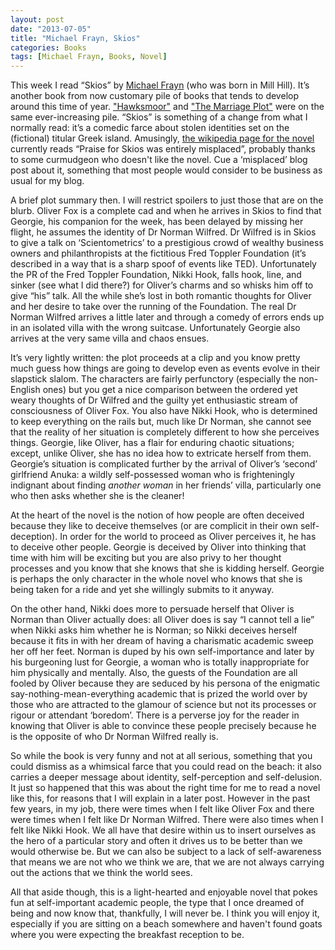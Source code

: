 ```yaml
---
layout: post
date: "2013-07-05"
title: "Michael Frayn, Skios"
categories: Books
tags: [Michael Frayn, Books, Novel]
---
```


This week I read “Skios” by [Michael Frayn](https://en.wikipedia.org/wiki/Michael_Frayn) (who was born in Mill Hill). It’s another book from now customary pile of books that tends to develop around this time of year. ["Hawksmoor"](hawksmoor) and ["The Marriage Plot"](the-marriage-plot) were on the same ever-increasing pile. “Skios” is something of a change from what I normally read: it’s a comedic farce about stolen identities set on the (fictional) titular Greek island. Amusingly, [the wikipedia page for the novel](https://en.wikipedia.org/wiki/Skios) currently reads “Praise for Skios was entirely misplaced”, probably thanks to some curmudgeon who doesn't like the novel. Cue a ‘misplaced’ blog post about it, something that most people would consider to be business as usual for my blog.

A brief plot summary then. I will restrict spoilers to just those that are on the blurb. Oliver Fox is a complete cad and when he arrives in Skios to find that Georgie, his companion for the week, has been delayed by missing her flight, he assumes the identity of Dr Norman Wilfred. Dr Wilfred is in Skios to give a talk on ‘Scientometrics’ to a prestigious crowd of wealthy business owners and philanthropists at the fictitious Fred Toppler Foundation (it’s described in a way that is a sharp spoof of events like TED). Unfortunately the PR of the Fred Toppler Foundation, Nikki Hook, falls hook, line, and sinker (see what I did there?) for Oliver’s charms and so whisks him off to give “his” talk. All the while she’s lost in both romantic thoughts for Oliver and her desire to take over the running of the Foundation. The real Dr Norman Wilfred arrives a little later and through a comedy of errors ends up in an isolated villa with the wrong suitcase. Unfortunately Georgie also arrives at the very same villa and chaos ensues.

It’s very lightly written: the plot proceeds at a clip and you know pretty much guess how things are going to develop even as events evolve in their slapstick slalom. The characters are fairly perfunctory (especially the non-English ones) but you get a nice comparison between the ordered yet weary thoughts of Dr Wilfred and the guilty yet enthusiastic stream of consciousness of Oliver Fox. You also have Nikki Hook, who is determined to keep everything on the rails but, much like Dr Norman, she cannot see that the reality of her situation is completely different to how she perceives things. Georgie, like Oliver, has a flair for enduring chaotic situations; except, unlike Oliver, she has no idea how to extricate herself from them. Georgie’s situation is complicated further by the arrival of Oliver’s ‘second’ girlfriend Anuka: a wildly self-possessed woman who is frighteningly indignant about finding _another woman_ in her friends’ villa, particularly one who then asks whether she is the cleaner!

At the heart of the novel is the notion of how people are often deceived because they like to deceive themselves (or are complicit in their own self-deception). In order for the world to proceed as Oliver perceives it, he has to deceive other people. Georgie is deceived by Oliver into thinking that time with him will be exciting but you are also privy to her thought processes and you know that she knows that she is kidding herself. Georgie is perhaps the only character in the whole novel who knows that she is being taken for a ride and yet she willingly submits to it anyway.

On the other hand, Nikki does more to persuade herself that Oliver is Norman than Oliver actually does: all Oliver does is say “I cannot tell a lie” when Nikki asks him whether he is Norman; so Nikki deceives herself because it fits in with her dream of having a charismatic academic sweep her off her feet. Norman is duped by his own self-importance and later by his burgeoning lust for Georgie, a woman who is totally inappropriate for him physically and mentally. Also, the guests of the Foundation are all fooled by Oliver because they are seduced by his persona of the enigmatic say-nothing-mean-everything academic that is prized the world over by those who are attracted to the glamour of science but not its processes or rigour or attendant ‘boredom’. There is a perverse joy for the reader in knowing that Oliver is able to convince these people precisely because he is the opposite of who Dr Norman Wilfred really is.

So while the book is very funny and not at all serious, something that you could dismiss as a whimsical farce that you could read on the beach: it also carries a deeper message about identity, self-perception and self-delusion. It just so happened that this was about the right time for me to read a novel like this, for reasons that I will explain in a later post. However in the past few years, in my job, there were times when I felt like Oliver Fox and there were times when I felt like Dr Norman Wilfred. There were also times when I felt like Nikki Hook. We all have that desire within us to insert ourselves as the hero of a particular story and often it drives us to be better than we would otherwise be. But we can also be subject to a lack of self-awareness that means we are not who we think we are, that we are not always carrying out the actions that we think the world sees.

All that aside though, this is a light-hearted and enjoyable novel that pokes fun at self-important academic people, the type that I once dreamed of being and now know that, thankfully, I will never be. I think you will enjoy it, especially if you are sitting on a beach somewhere and haven't found goats where you were expecting the breakfast reception to be.